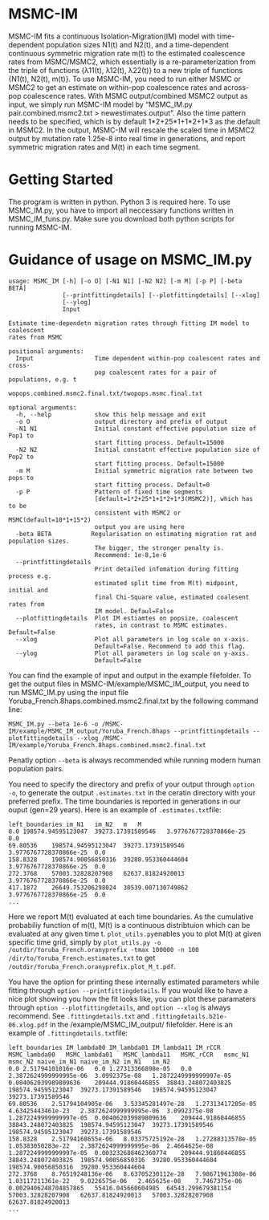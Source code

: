 # MSMC-IM

MSMC-IM fits a continuous Isolation-Migration(IM) model with time-dependent population sizes N1(t) and N2(t), and a time-dependent continuous symmetric migration rate m(t) to the estimated coalescence rates from MSMC/MSMC2, which essentially is a re-parameterization from the triple of functions {λ11(t), λ12(t), λ22(t)} to a new triple of functions {N1(t), N2(t), m(t)}. To use MSMC-IM, you need to run either MSMC or MSMC2 to get an estimate on within-pop coalescence rates and across-pop coalescence rates. With MSMC output/combined MSMC2 output as input, we simply run MSMC-IM model by 
“MSMC_IM.py pair.combined.msmc2.txt > newestimates.output”. Also the time pattern needs to be specified, which is by default 1\*2+25\*1+1\*2+1\*3 as the default in MSMC2. In the output, MSMC-IM will rescale the scaled time in MSMC2 output by mutation rate 1.25e-8 into real time in generations, and report symmetric migration rates and M(t) in each time segment. 

# Getting Started
The program is written in python. Python 3 is required here. To use MSMC_IM.py, you have to import all neccessary functions written in MSMC_IM_funs.py. Make sure you download both python scripts for running MSMC-IM. 

# Guidance of usage on MSMC_IM.py
```
usage: MSMC_IM [-h] [-o O] [-N1 N1] [-N2 N2] [-m M] [-p P] [-beta BETA] 
               [--printfittingdetails] [--plotfittingdetails] [--xlog] 
               [--ylog]
               Input

Estimate time-dependetn migration rates through fitting IM model to coalescent
rates from MSMC

positional arguments:
  Input                 Time dependent within-pop coalescent rates and cross-
                        pop coalescent rates for a pair of populations, e.g. t
                        wopops.combined.msmc2.final.txt/twopops.msmc.final.txt

optional arguments:
  -h, --help            show this help message and exit
  -o O                  output directory and prefix of output
  -N1 N1                Initial constant effective population size of Pop1 to
                        start fitting process. Default=15000
  -N2 N2                Initial constatnt effective population size of Pop2 to
                        start fitting process. Default=15000
  -m M                  Initial symmetric migration rate between two pops to
                        start fitting process. Default=0
  -p P                  Pattern of fixed time segments
                        [default=1*2+25*1+1*2+1*3(MSMC2)], which has to be
                        consistent with MSMC2 or MSMC(default=10*1+15*2)
                        output you are using here
  -beta BETA           Regularisation on estimating migration rat and population sizes. 
                        The bigger, the stronger penalty is.
                        Recommend: 1e-8,1e-6
  --printfittingdetails
                        Print detailed infomation during fitting process e.g.
                        estimated split time from M(t) midpoint, initial and
                        final Chi-Square value, estimated coalesent rates from
                        IM model. Defaul=False
  --plotfittingdetails  Plot IM estiamtes on popsize, coalescent
                        rates, in contrast to MSMC estimates. Default=False
  --xlog                Plot all parameters in log scale on x-axis.
                        Default=False. Recommend to add this flag.
  --ylog                Plot all parameters in log scale on y-axis.
                        Default=False
```
You can find the example of input and output in the example filefolder. To get the output files in MSMC-IM/example/MSMC_IM_output, you need to run MSMC_IM.py using the input file Yoruba_French.8haps.combined.msmc2.final.txt by the following command line: 
```
MSMC_IM.py --beta 1e-6 -o /MSMC-IM/example/MSMC_IM_output/Yoruba_French.8haps --printfittingdetails --plotfittingdetails --xlog /MSMC-IM/example/Yoruba_French.8haps.combined.msmc2.final.txt
```
Penatly option ```--beta``` is always recommended while running modern human population pairs. 

You need to specify the directory and prefix of your output through ```option -o```, to generate the output ```.estimates.txt``` in the ceratin directory with your preferred prefix. The time boundaries is reported in generations in our ouput (gen=29 years). Here is an example of ```.estimates.txt```file: 
```
left_boundaries	im_N1	im_N2	m	M
0.0	198574.94595123047	39273.17391589546	3.9776767728370866e-25	0.0
69.80536	198574.94595123047	39273.17391589546	3.9776767728370866e-25	0.0
158.8328	198574.90056850316	39280.953360444604	3.9776767728370866e-25	0.0
272.3768	57003.32828207908	62637.81824920013	3.9776767728370866e-25	0.0
417.1872	26649.753206298024	30539.007130749862	3.9776767728370866e-25	0.0
...
```
Here we report M(t) evaluated at each time boundaries. As the cumulative probabiliy function of m(t), M(t) is a continuous distribtuion which can be evaluated at any given time t. ```plot_utils.py```enables you to plot M(t) at given specific time grid, simply by ```plot_utils.py -o /outdir/Yoruba_French.oranyprefix -tmax 100000 -n 100 /dir/to/Yoruba_French.estimates.txt``` to get ```/outdir/Yoruba_French.oranyprefix.plot_M_t.pdf```. 

You have the option for printing these internally estimated parameters while fitting through ```option --printfittingdetails```. If you would like to have a nice plot showing you how the fit looks like, you can plot these paramaters through ```option --plotfittingdetails```, and  ```option --xlog``` is always recommend. See ```.fittingdetails.txt``` and ```.fittingdetails.b21e-06.xlog.pdf``` in the /example/MSMC_IM_output/ filefolder. 
Here is an example of ```.fittingdetails.txt```file:
```
left_boundaries	IM_lambda00	IM_lambda01	IM_lambda11	IM_rCCR	MSMC_lambda00	MSMC_lambda01	MSMC_lambda11	MSMC_rCCR	msmc_N1	msmc_N2	naive_im_N1	naive_im_N2	im_N1	im_N2
0.0	2.51794101016e-06	0.0	1.27313366898e-05	0.0	2.3872624999999995e-06	3.0992375e-08	1.2872249999999997e-05	0.004062039989809636	209444.91860446855	38843.248072403825	198574.94595123047	39273.17391589546	198574.94595123047	39273.17391589546
69.80536	2.51794104905e-06	3.53345281497e-28	1.27313417205e-05	4.63425443461e-23	2.3872624999999995e-06	3.0992375e-08	1.2872249999999997e-05	0.004062039989809636	209444.91860446855	38843.248072403825	198574.94595123047	39273.17391589546	198574.94595123047	39273.17391589546
158.8328	2.51794168655e-06	8.03375725192e-28	1.27288313578e-05	1.05383050283e-22	2.3872624999999995e-06	2.4664625e-08	1.2872249999999997e-05	0.003232688462360774	209444.91860446855	38843.248072403825	198574.90056850316	39280.953360444604	198574.90056850316	39280.953360444604
272.3768	8.76519248136e-06	8.63705230112e-28	7.98671961388e-06	1.03117211361e-22	9.0226575e-06	2.465625e-08	7.7467375e-06	0.0029406248704857865	55416.045660604985	64543.299679381154	57003.32828207908	62637.81824920013	57003.32828207908	62637.81824920013
...
```

